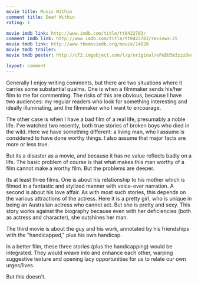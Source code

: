 ```yaml
---
movie title: Music Within
comment title: Deaf Within
rating: 1

movie imdb link: http://www.imdb.com/title/tt0422783/
comment imdb link: http://www.imdb.com/title/tt0422783/reviews-25
movie tmdb link: http://www.themoviedb.org/movie/14820
movie tmdb trailer: 
movie tmdb poster: http://cf2.imgobject.com/t/p/original/ePeEU3m3zzzOwsRYDphzqWUbAQK.jpg

layout: comment
---
```


Generally I enjoy writing comments, but there are two situations where it carries some substantial qualms. One is when a filmmaker sends his/her film to me for commenting. The risks of this are obvious, because I have two audiences: my regular readers who look for something interesting and ideally illuminating, and the filmmaker who I want to encourage.

The other case is when I have a bad film of a real life, presumably a noble life. I've watched two recently, both true stories of broken boys who died in the wild. Here we have something different: a living man, who I assume is considered to have done worthy things. I also assume that major facts are more or less true.

But its a disaster as a movie, and because it has no value reflects badly on a life. The basic problem of course is that what makes this man worthy of a film cannot make a worthy film. But the problems are deeper.

Its at least three films. One is about his relationship to his mother which is filmed in a fantastic and stylized manner with voice-over narration. A second is about his love affair. As with most such stories, this depends on the various attractions of the actress. Here it is a pretty girl, who is unique in being an Australian actress who cannot act. But she is pretty and sexy. This story works against the biography because even with her deficiencies (both as actress and character), she outshines her man.

The third movie is about the guy and his work, annotated by his friendships with the "handicapped," plus his own handicap.

In a better film, these three stories (plus the handicapping) would be integrated. They would weave into and enhance each other, warping suggestive texture and opening lacy opportunities for us to relate our own urges/lives.

But this doesn't.